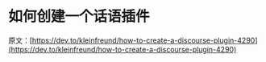 # 如何创建一个话语插件

原文：[https://dev.to/kleinfreund/how-to-create-a-discourse-plugin-4290](https://dev.to/kleinfreund/how-to-create-a-discourse-plugin-4290)